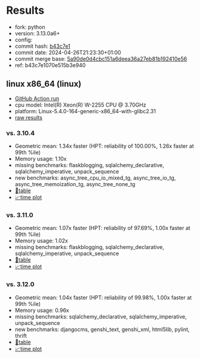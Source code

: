 # Results

- fork: python
- version: 3.13.0a6+
- config: 
- commit hash: [b43c7e1](https://github.com/python/cpython/commit/b43c7e1)
- commit date: 2024-04-26T21:23:30+01:00
- commit merge base: [5a90de0d4cbc151a6deea36a27eb81b192410e56](https://github.com/python/cpython/commit/5a90de0d4cbc151a6deea36a27eb81b192410e56)
- ref: b43c7e1070e515b3e940

## linux x86_64 (linux)

- [GitHub Action run](https://github.com/faster-cpython/benchmarking/actions/runs/8855851495)
- cpu model: Intel(R) Xeon(R) W-2255 CPU @ 3.70GHz
- platform: Linux-5.4.0-164-generic-x86_64-with-glibc2.31
- [raw results](bm-20240426-linux-x86_64-python-b43c7e1070e515b3e940-3.13.0a6%2B-b43c7e1.json)

### vs. 3.10.4

- Geometric mean: 1.34x faster (HPT: reliability of 100.00%, 1.26x faster at 99th %ile)
- Memory usage: 1.10x
- missing benchmarks: flaskblogging, sqlalchemy_declarative, sqlalchemy_imperative, unpack_sequence
- new benchmarks: async_tree_cpu_io_mixed_tg, async_tree_io_tg, async_tree_memoization_tg, async_tree_none_tg
- [📄table](bm-20240426-linux-x86_64-python-b43c7e1070e515b3e940-3.13.0a6%2B-b43c7e1-vs-3.10.4.md)
- [📈time plot](bm-20240426-linux-x86_64-python-b43c7e1070e515b3e940-3.13.0a6%2B-b43c7e1-vs-3.10.4.png)

### vs. 3.11.0

- Geometric mean: 1.07x faster (HPT: reliability of 97.69%, 1.00x faster at 99th %ile)
- Memory usage: 1.02x
- missing benchmarks: flaskblogging, sqlalchemy_declarative, sqlalchemy_imperative, unpack_sequence
- [📄table](bm-20240426-linux-x86_64-python-b43c7e1070e515b3e940-3.13.0a6%2B-b43c7e1-vs-3.11.0.md)
- [📈time plot](bm-20240426-linux-x86_64-python-b43c7e1070e515b3e940-3.13.0a6%2B-b43c7e1-vs-3.11.0.png)

### vs. 3.12.0

- Geometric mean: 1.04x faster (HPT: reliability of 99.98%, 1.00x faster at 99th %ile)
- Memory usage: 0.96x
- missing benchmarks: sqlalchemy_declarative, sqlalchemy_imperative, unpack_sequence
- new benchmarks: djangocms, genshi_text, genshi_xml, html5lib, pylint, thrift
- [📄table](bm-20240426-linux-x86_64-python-b43c7e1070e515b3e940-3.13.0a6%2B-b43c7e1-vs-3.12.0.md)
- [📈time plot](bm-20240426-linux-x86_64-python-b43c7e1070e515b3e940-3.13.0a6%2B-b43c7e1-vs-3.12.0.png)

